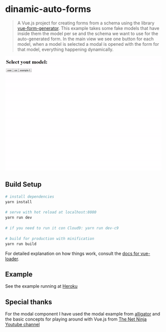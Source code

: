 # dinamic-auto-forms

> A Vue.js project for creating forms from a schema using the library [vue-form-generator](https://github.com/vue-generators/vue-form-generator/).
> This example takes some fake models that have inside them the model per se and
> the schema we want to use for the auto-generated form. In the main view we see
> one button for each model, when a model is selected a modal is opened with the form for that
> model, everything happening dynamically.

![Example video](/src/assets/auto-forms.gif?raw=true "Example video")

## Build Setup

```bash
# install dependencies
yarn install

# serve with hot reload at localhost:8080
yarn run dev

# if you need to run it con Cloud9: yarn run dev-c9

# build for production with minification
yarn run build
```

For detailed explanation on how things work, consult the [docs for vue-loader](http://vuejs.github.io/vue-loader).

## Example

See the example running at [Heroku](https://vue-dynamic-forms.herokuapp.com/)

## Special thanks

For the modal component I have used the modal example from [alligator](https://alligator.io/vuejs/vue-modal-component/)
and the basic concepts for playing around with Vue.js from [The Net Ninja Youtube channel](https://www.youtube.com/watch?v=5LYrN_cAJoA&list=PL4cUxeGkcC9gQcYgjhBoeQH7wiAyZNrYa)
